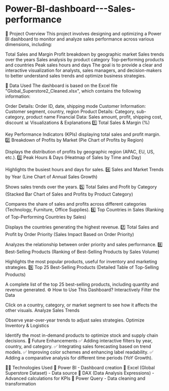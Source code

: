 # Power-BI-dashboard---Sales-performance
📌 Project Overview
This project involves designing and optimizing a Power BI dashboard to monitor and analyze sales performance across various dimensions, including:

Total Sales and Margin
Profit breakdown by geographic market
Sales trends over the years
Sales analysis by product category
Top-performing products and countries
Peak sales hours and days
The goal is to provide a clear and interactive visualization for analysts, sales managers, and decision-makers to better understand sales trends and optimize business strategies.

🎯 Data Used
The dashboard is based on the Excel file "Global_Superstore2_Cleaned.xlsx", which contains the following information:

Order Details: Order ID, date, shipping mode
Customer Information: Customer segment, country, region
Product Details: Category, sub-category, product name
Financial Data: Sales amount, profit, shipping cost, discount
📊 Visualizations & Explanations
1️⃣ Total Sales & Margin (%)

Key Performance Indicators (KPIs) displaying total sales and profit margin.
2️⃣ Breakdown of Profits by Market (Pie Chart of Profits by Region)

Displays the distribution of profits by geographic region (APAC, EU, US, etc.).
3️⃣ Peak Hours & Days (Heatmap of Sales by Time and Day)

Highlights the busiest hours and days for sales.
4️⃣ Sales and Market Trends by Year (Line Chart of Annual Sales Growth)

Shows sales trends over the years.
5️⃣ Total Sales and Profit by Category (Stacked Bar Chart of Sales and Profits by Product Category)

Compares the share of sales and profits across different categories (Technology, Furniture, Office Supplies).
6️⃣ Top Countries in Sales (Ranking of Top-Performing Countries by Sales)

Displays the countries generating the highest revenue.
7️⃣ Total Sales and Profit by Order Priority (Sales Impact Based on Order Priority)

Analyzes the relationship between order priority and sales performance.
8️⃣ Best-Selling Products (Ranking of Best-Selling Products by Sales Volume)

Highlights the most popular products, useful for inventory and marketing strategies.
9️⃣ Top 25 Best-Selling Products (Detailed Table of Top-Selling Products)

A complete list of the top 25 best-selling products, including quantity and revenue generated.
⚙ How to Use This Dashboard?
Interactively Filter the Data

Click on a country, category, or market segment to see how it affects the other visuals.
Analyze Sales Trends

Observe year-over-year trends to adjust sales strategies.
Optimize Inventory & Logistics

Identify the most in-demand products to optimize stock and supply chain decisions.
🚀 Future Enhancements
✅ Adding interactive filters by year, country, and category.
✅ Integrating sales forecasting based on trend models.
✅ Improving color schemes and enhancing label readability.
✅ Adding a comparative analysis for different time periods (YoY Growth).

👨‍💻 Technologies Used
🔹 Power BI - Dashboard creation
🔹 Excel (Global Superstore Dataset) - Data source
🔹 DAX (Data Analysis Expressions) - Advanced calculations for KPIs
🔹 Power Query - Data cleaning and transformation
